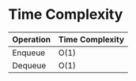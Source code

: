 # Time Complexity

| Operation | Time Complexity |
| --------- | --------------- |
| Enqueue   | O(1)            |
| Dequeue   | O(1)            |
